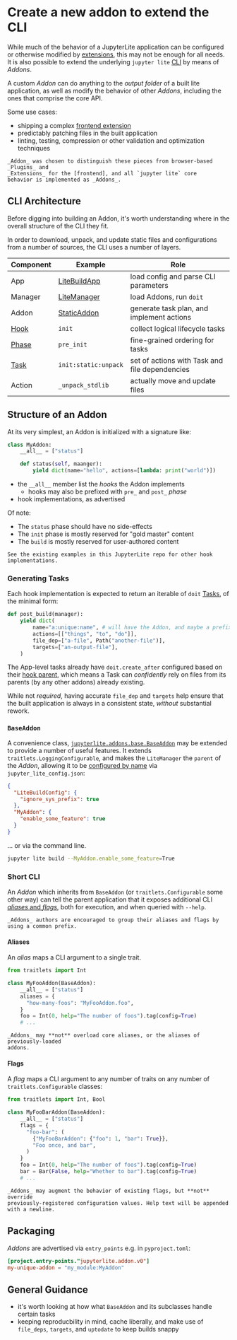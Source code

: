 # Create a new addon to extend the CLI

While much of the behavior of a JupyterLite application can be configured or otherwise
modified by [extensions][frontend], this may not be enough for all needs. It is also
possible to extend the underlying `jupyter lite` [CLI](../../reference/cli.ipynb) by
means of _Addons_.

A custom _Addon_ can do anything to the _output folder_ of a built lite application, as
well as modify the behavior of other _Addons_, including the ones that comprise the core
API.

Some use cases:

- shipping a complex [frontend extension][frontend]
- predictably patching files in the built application
- linting, testing, compression or other validation and optimization techniques

```{note}
_Addon_ was chosen to distinguish these pieces from browser-based _Plugins_ and
_Extensions_ for the [frontend], and all `jupyter lite` core
behavior is implemented as _Addons_.
```

[frontend]: ../../howto/configure/simple_extensions.md

## CLI Architecture

Before digging into building an Addon, it's worth understanding where in the overall
structure of the CLI they fit.

In order to download, unpack, and update static files and configurations from a number
of sources, the CLI uses a number of layers.

| Component | Example              | Role                                           |
| --------- | -------------------- | ---------------------------------------------- |
| App       | [LiteBuildApp]       | load config and parse CLI parameters           |
| Manager   | [LiteManager]        | load Addons, run `doit`                        |
| Addon     | [StaticAddon]        | generate task plan, and implement actions      |
| [Hook]    | `init`               | collect logical lifecycle tasks                |
| [Phase]   | `pre_init`           | fine-grained ordering for tasks                |
| [Task]    | `init:static:unpack` | set of actions with Task and file dependencies |
| Action    | `_unpack_stdlib`     | actually move and update files                 |

[hook]: jupyterlite.constants.HOOKS
[litebuildapp]: jupyterlite.app.LiteBuildApp
[litemanager]: jupyterlite.manager.LiteManager
[staticaddon]: jupyterlite.addons.static.StaticAddon
[phase]: jupyterlite.constants.PHASES
[task]: https://pydoit.org/tasks.html

## Structure of an Addon

At its very simplest, an Addon is initialized with a signature like:

```python
class MyAddon:
    __all__ = ["status"]

    def status(self, maanger):
        yield dict(name="hello", actions=[lambda: print("world")])
```

- the `__all__` member list the _hooks_ the Addon implements
  - hooks may also be prefixed with `pre_` and `post_` _phase_
- hook implementations, as advertised

Of note:

- The `status` phase should have no side-effects
- The `init` phase is mostly reserved for "gold master" content
- The `build` is mostly reserved for user-authored content

```{hint}
See the existing examples in this JupyterLite repo for other hook implementations.
```

### Generating Tasks

Each hook implementation is expected to return an iterable of `doit` [Tasks][task], of
the minimal form:

```python
def post_build(manager):
    yield dict(
        name="a:unique:name", # will have the Addon, and maybe a prefix, prepended
        actions=[["things", "to", "do"]],
        file_dep=["a-file", Path("another-file")],
        targets=["an-output-file"],
    )
```

The App-level tasks already have `doit.create_after` configured based on their [hook
parent][hook-parent], which means a Task can _confidently_ rely on files from its
parents (by any other addons) already existing.

While not _required_, having accurate `file_dep` and `targets` help ensure that the
built application is always in a consistent state, _without_ substantial rework.

[hook-parent]: jupyterlite.constants.HOOK_PARENTS

### `BaseAddon`

A convenience class, [`jupyterlite.addons.base.BaseAddon`][baseaddon] may be extended to
provide a number of useful features. It extends `traitlets.LoggingConfigurable`, and
makes the `LiteManager` the `parent` of the _Addon_, allowing it to be [configured by
name][config] via `jupyter_lite_config.json`:

[baseaddon]: jupyterlite.addons.base.BaseAddon
[config]: https://traitlets.readthedocs.io/en/stable/config.html#module-traitlets.config

```json
{
  "LiteBuildConfig": {
    "ignore_sys_prefix": true
  },
  "MyAddon": {
    "enable_some_feature": true
  }
}
```

... or via the command line.

```bash
jupyter lite build --MyAddon.enable_some_feature=True
```

### Short CLI

An _Addon_ which inherits from `BaseAddon` (or `traitlets.Configurable` some other way)
can tell the parent application that it exposes additional CLI [_aliases_ and
_flags_][traitlets-cli], both for execution, and when queried with `--help`.

```{hint}
_Addons_ authors are encouraged to group their aliases and flags by using a common prefix.
```

[traitlets-cli]: https://traitlets.readthedocs.io/en/stable/config.html#common-arguments

#### Aliases

An _alias_ maps a CLI argument to a single trait.

```py
from traitlets import Int

class MyFooAddon(BaseAddon):
    __all__ = ["status"]
    aliases = {
      "how-many-foos": "MyFooAddon.foo",
    }
    foo = Int(0, help="The number of foos").tag(config=True)
    # ...
```

```{warning}
_Addons_ may **not** overload core aliases, or the aliases of previously-loaded
addons.
```

#### Flags

A _flag_ maps a CLI argument to any number of traits on any number of
`traitlets.Configurable` classes:

```py
from traitlets import Int, Bool

class MyFooBarAddon(BaseAddon):
    __all__ = ["status"]
    flags = {
      "foo-bar": (
        {"MyFooBarAddon": {"foo": 1, "bar": True}},
        "Foo once, and bar",
      )
    }
    foo = Int(0, help="The number of foos").tag(config=True)
    bar = Bar(False, help="Whether to bar").tag(config=True)
    # ...
```

```{note}
_Addons_ may augment the behavior of existing flags, but **not** override
previously-registered configuration values. Help text will be appended with a newline.
```

## Packaging

_Addons_ are advertised via `entry_points` e.g. in `pyproject.toml`:

```toml
[project.entry-points."jupyterlite.addon.v0"]
my-unique-addon = "my_module:MyAddon"
```

## General Guidance

- it's worth looking at how what `BaseAddon` and its subclasses handle certain tasks
- keeping reproducbility in mind, cache liberally, and make use of `file_deps`,
  `targets`, and `uptodate` to keep builds snappy
